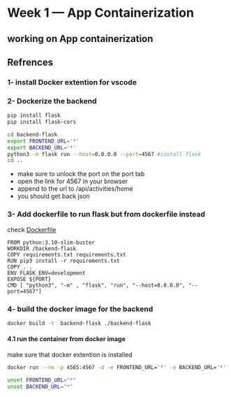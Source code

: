 
# Week 1 — App Containerization
## working on App containerization
## Refrences 
### 1- install Docker extention for vscode
### 2- Dockerize the backend
```bash
pip install flask
pip install flask-cors
```
```bash
cd backend-flask
export FRONTEND_URL='*'
export BACKEND_URL='*'
python3 -m flask run --host=0.0.0.0 --port=4567 #install flask
cd .. 
```
- make sure to unlock the port on the port tab
- open the link for 4567 in your browser
- append to the url to /api/activities/home
- you should get back json
### 3- Add dockerfile to run flask but from dockerfile instead
check [Dockerfile](//backend-flask/Dockerfile)
```
FROM python:3.10-slim-buster
WORKDIR /backend-flask
COPY requirements.txt requirements.txt
RUN pip3 install -r requirements.txt
COPY . .
ENV FLASK_ENV=development
EXPOSE ${PORT}
CMD [ "python3", "-m" , "flask", "run", "--host=0.0.0.0", "--port=4567"]
```

### 4- build the docker image for the backend

```bash
docker build -t  backend-flask ./backend-flask
```
#### 4.1 run the container from docker image
make sure that docker extention is installed 
```bash
docker run --rm -p 4565:4567 -d -e FRONTEND_URL='*' -e BACKEND_URL='*' backend-flask

unset FRONTEND_URL="*"
unset BACKEND_URL="*"
```
